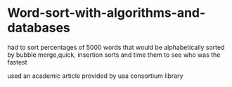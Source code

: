 # Word-sort-with-algorithms-and-databases
had to sort percentages of  5000 words that would be alphabetically sorted by bubble merge,quick, insertion sorts and time them to see who was the fastest

used an academic article provided by uaa consortium library 
